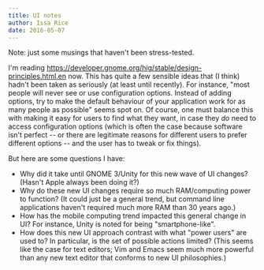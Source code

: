 ```yaml
---
title: UI notes
author: Issa Rice
date: 2016-05-07
---
```


Note: just some musings that haven't been stress-tested.

I'm reading <https://developer.gnome.org/hig/stable/design-principles.html.en>
now. This has quite a few sensible ideas that (I think) hadn't been taken as
seriously (at least until recently). For instance, "most people will never see
or use configuration options. Instead of adding options, try to make the default
behaviour of your application work for as many people as possible" seems spot
on. Of course, one must balance this with making it easy for users to find what
they want, in case they *do* need to access configuration options (which is
often the case because software isn't perfect -- or there are legitimate reasons
for different users to prefer different options -- and the user has to tweak or
fix things).

But here are some questions I have:

- Why did it take until GNOME 3/Unity for this new wave of UI changes? (Hasn't
  Apple always been doing it?)
- Why do these new UI changes require so much RAM/computing power to function?
  (It could just be a general trend, but command line applications haven't
  required much more RAM than 30 years ago.)
- How has the mobile computing trend impacted this general change in UI? For
  instance, Unity is noted for being "smartphone-like".
- How does this new UI approach contrast with what "power users" are used to? In
  particular, is the set of possible actions limited? (This seems like the case
  for text editors; Vim and Emacs seem much more powerful than any new text
  editor that conforms to new UI philosophies.)

